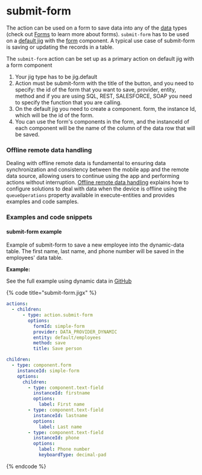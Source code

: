 # submit-form

The action can be used on a form to save data into any of the [data](https://docs.jigx.com/aI2F-data) types (check out [Forms](https://docs.jigx.com/examples/form) to learn more about forms). `submit-form` has to be used on a [default jig](https://docs.jigx.com/examples/jigdefault) with the [form](../Components/form.md) component. A typical use case of submit-form is saving or updating the records in a table.

The `submit-form` action can be set up as a primary action on default jig with a form component

1. Your jig type has to be jig.default
2. Action must be submit-form with the title of the button, and you need to specify: the id of the form that you want to save, provider, entity, method and if you are using SQL, REST, SALESFORCE, SOAP you need to specify the function that you are calling.
3. On the default jig you need to create a component. form, the instance Id, which will be the id of the form.
4. You can use the form's components in the form, and the instanceId of each component will be the name of the column of the data row that will be saved.

### Offline remote data handling

Dealing with offline remote data is fundamental to ensuring data synchronization and consistency between the mobile app and the remote data source, allowing users to continue using the app and performing actions without interruption. [Offline remote data handling](https://docs.jigx.com/offline-remote-data-handling) explains how to configure solutions to deal with data when the device is offline using the `queueOperations` property available in execute-entities and provides examples and code samples.

### Examples and code snippets

#### submit-form example

Example of submit-form to save a new employee into the dynamic-data table. The first name, last name, and phone number will be saved in the employees' data table.

**Example:**

See the full example using dynamic data in [GitHub](https://github.com/jigx-com/jigx-samples/blob/main/quickstart/jigx-samples/jigs/jigx-actions/submit-form/dynamic-data/submit-form.jigx)

{% code title="submit-form.jigx" %}
```yaml
actions:
  - children:
      - type: action.submit-form
        options:
          formId: simple-form
          provider: DATA_PROVIDER_DYNAMIC
          entity: default/employees
          method: save
          title: Save person

children:
  - type: component.form
    instanceId: simple-form
    options:
      children:
        - type: component.text-field
          instanceId: firstname
          options:
            label: First name
        - type: component.text-field
          instanceId: lastname
          options:
            label: Last name
        - type: component.text-field
          instanceId: phone
          options:
            label: Phone number
            keyboardType: decimal-pad
```
{% endcode %}
